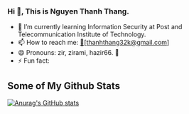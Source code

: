 ### Hi 👋, This is Nguyen Thanh Thang.

<!--
**zirami/zirami** is a ✨ _special_ ✨ repository because its `README.md` (this file) appears on your GitHub profile.


Here are some ideas to get you started:

- 🔭 I’m currently working on ...
-->
- 🌱 I’m currently learning Information Security at Post and Telecommunication Institute of Technology.
- 📫 How to reach me: [:email:](:email:)[thanhthang32k@gmail.com]
- 😄 Pronouns: zir, zirami, hazir66. 💝
- ⚡ Fun fact: 

## Some of My Github Stats

[![Anurag's GitHub stats](https://github-readme-stats.vercel.app/api?username=zirami)](https://github.com/anuraghazra/github-readme-stats)
